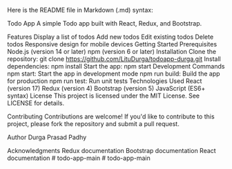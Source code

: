 Here is the README file in Markdown (.md) syntax:

Todo App
A simple Todo app built with React, Redux, and Bootstrap.

Features
Display a list of todos
Add new todos
Edit existing todos
Delete todos
Responsive design for mobile devices
Getting Started
Prerequisites
Node.js (version 14 or later)
npm (version 6 or later)
Installation
Clone the repository: git clone https://github.com/LituDurga/todoapp-durga.git
Install dependencies: npm install
Start the app: npm start
Development
Commands
npm start: Start the app in development mode
npm run build: Build the app for production
npm run test: Run unit tests
Technologies Used
React (version 17)
Redux (version 4)
Bootstrap (version 5)
JavaScript (ES6+ syntax)
License
This project is licensed under the MIT License. See LICENSE for details.

Contributing
Contributions are welcome! If you'd like to contribute to this project, please fork the repository and submit a pull request.

Author
Durga Prasad Padhy

Acknowledgments
Redux documentation
Bootstrap documentation
React documentation
#   t o d o - a p p - m a i n  
 #   t o d o - a p p - m a i n  
 